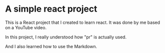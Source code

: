 # A simple react project
This is a React project that I created to learn react.
It was done by me based on a YouTube video.

In this project, I really understood how "pr" is actually used.

And I also learned how to use the Markdown.

